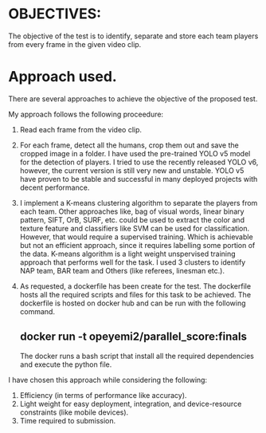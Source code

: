 # OBJECTIVES:

The objective of the test is to identify, separate and store each team players from every frame in the given video clip.

# Approach used.

There are several approaches to achieve the objective of the proposed test. 

My approach follows the following proceedure:

1.  Read each frame from the video clip.
2.  For each frame, detect all the humans, crop them out and save the cropped image in a folder.
    I have used the pre-trained YOLO v5 model for the detection of players. 
    I tried to use the recently released YOLO v6, however, the current version is still very new and unstable.
    YOLO v5 have proven to be stable and successful in many deployed projects with decent performance. 
3.  I implement a K-means clustering algorithm to separate the players from each team. 
    Other approaches like, bag of visual words, linear binary pattern, SIFT, OrB, SURF, etc. could be used to extract the color and texture feature
    and classifiers like SVM can be used for classification. However, that would require a supervised training. Which is achievable but not an efficient approach,
    since it requires labelling some portion of the data. K-means algorithm is a light weight unspervised training approach that performs well for the task. 
    I used 3 clusters to identify NAP team, BAR team and Others (like referees, linesman etc.).
    
4. As requested, a dockerfile has been create for the test. The dockerfile hosts all the required scripts and files for this task to be achieved.
   The dockerfile is hosted on docker hub and can be run with the following command.
   
   ## docker run -t opeyemi2/parallel_score:finals 
   
   The docker runs a bash script that install all the required dependencies and execute the python file.


I have chosen this approach while considering the following:
  
  1.    Efficiency (in terms of performance like accuracy).
  2.    Light weight for easy deployment, integration, and device-resource constraints (like mobile devices).
  3.    Time required to submission.
